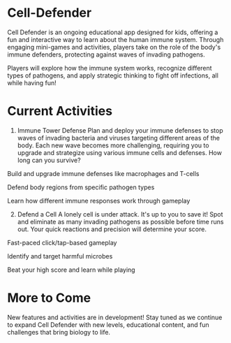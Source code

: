 # Cell-Defender

Cell Defender is an ongoing educational app designed for kids, offering a fun and interactive way to learn about the human immune system. Through engaging mini-games and activities, players take on the role of the body's immune defenders, protecting against waves of invading pathogens.

Players will explore how the immune system works, recognize different types of pathogens, and apply strategic thinking to fight off infections, all while having fun!

# Current Activities
1. Immune Tower Defense
Plan and deploy your immune defenses to stop waves of invading bacteria and viruses targeting different areas of the body. Each new wave becomes more challenging, requiring you to upgrade and strategize using various immune cells and defenses. How long can you survive?

  Build and upgrade immune defenses like macrophages and T-cells

  Defend body regions from specific pathogen types

  Learn how different immune responses work through gameplay

2. Defend a Cell
A lonely cell is under attack. It's up to you to save it! Spot and eliminate as many invading pathogens as possible before time runs out. Your quick reactions and precision will determine your score.

  Fast-paced click/tap-based gameplay

  Identify and target harmful microbes

  Beat your high score and learn while playing
  
# More to Come
New features and activities are in development! Stay tuned as we continue to expand Cell Defender with new levels, educational content, and fun challenges that bring biology to life.



